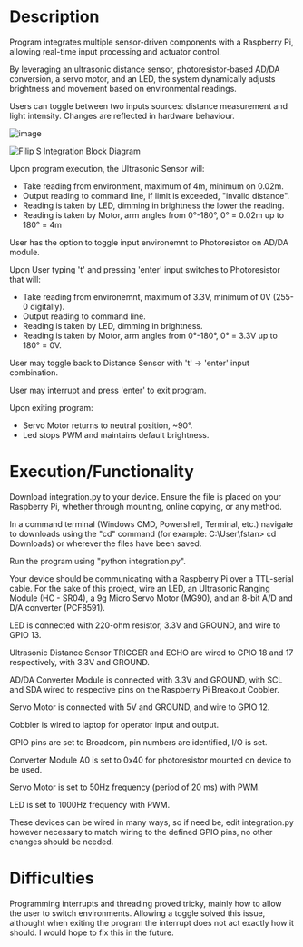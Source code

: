 # Description
Program integrates multiple sensor-driven components with a Raspberry Pi, allowing real-time input processing and actuator control. 

By leveraging an ultrasonic distance sensor, photoresistor-based AD/DA conversion, a servo motor, and an LED, the system dynamically adjusts brightness and movement based on environmental readings.

Users can toggle between two inputs sources: distance measurement and light intensity. Changes are reflected in hardware behaviour.

![image](https://github.com/user-attachments/assets/939225b7-0453-4e5d-91a2-0e9e0971d3a1)

![Filip S  Integration Block Diagram](https://github.com/user-attachments/assets/dd61ddfa-1871-4944-a325-ae0a7f650aea)

Upon program execution, the Ultrasonic Sensor will:
  - Take reading from environment, maximum of 4m, minimum on 0.02m.
  - Output reading to command line, if limit is exceeded, "invalid distance".
  - Reading is taken by LED, dimming in brightness the lower the reading.
  - Reading is taken by Motor, arm angles from 0°-180°, 0° = 0.02m up to 180° = 4m

User has the option to toggle input environemnt to Photoresistor on AD/DA module.

Upon User typing 't' and pressing 'enter' input switches to Photoresistor that will:
  - Take reading from environemnt, maximum of 3.3V, minimum of 0V (255-0 digitally).
  - Output reading to command line.
  - Reading is taken by LED, dimming in brightness.
  - Reading is taken by Motor, arm angles from 0°-180°, 0° = 3.3V up to 180° = 0V.

User may toggle back to Distance Sensor with 't' -> 'enter' input combination.

User may interrupt and press 'enter' to exit program.

Upon exiting program:
  - Servo Motor returns to neutral position, ~90°.
  - Led stops PWM and maintains default brightness.

# Execution/Functionality
Download integration.py to your device. Ensure the file is placed on your Raspberry Pi, whether through mounting, online copying, or any method.

In a command terminal (Windows CMD, Powershell, Terminal, etc.) navigate to downloads using the "cd" command (for example: C:\User\fstan> cd Downloads) or wherever the files have been saved.

Run the program using "python integration.py".

Your device should be communicating with a Raspberry Pi over a TTL-serial cable. For the sake of this project, wire an LED, an Ultrasonic Ranging Module (HC - SR04), a 9g Micro Servo Motor (MG90), and an 8-bit A/D and D/A converter (PCF8591).

LED is connected with 220-ohm resistor, 3.3V and GROUND, and wire to GPIO 13.

Ultrasonic Distance Sensor TRIGGER and ECHO are wired to GPIO 18 and 17 respectively, with 3.3V and GROUND.

AD/DA Converter Module is connected with 3.3V and GROUND, with SCL and SDA wired to respective pins on the Raspberry Pi Breakout Cobbler.

Servo Motor is connected with 5V and GROUND, and wire to GPIO 12.

Cobbler is wired to laptop for operator input and output.

GPIO pins are set to Broadcom, pin numbers are identified, I/O is set.

Converter Module A0 is set to 0x40 for photoresistor mounted on device to be used.

Servo Motor is set to 50Hz frequency (period of 20 ms) with PWM.

LED is set to 1000Hz frequency with PWM.

These devices can be wired in many ways, so if need be, edit integration.py however necessary to match wiring to the defined GPIO pins, no other changes should be needed.

# Difficulties
Programming interrupts and threading proved tricky, mainly how to allow the user to switch environments. Allowing a toggle solved this issue, althought when exiting the program the interrupt does not act exactly how it should. I would hope to fix this in the future.
